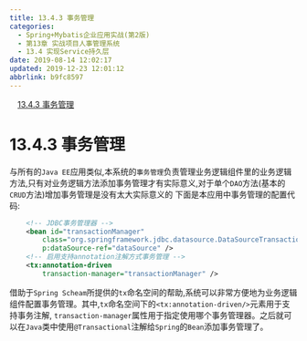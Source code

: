 ```yaml
---
title: 13.4.3 事务管理
categories: 
  - Spring+Mybatis企业应用实战(第2版)
  - 第13章 实战项目人事管理系统
  - 13.4 实现Service持久层
date: 2019-08-14 12:02:17
updated: 2019-12-23 12:01:12
abbrlink: b9fc8597
---
```

<div id='my_toc'><a href="/JavaReadingNotes/b9fc8597/#13-4-3-事务管理" class="header_1">13.4.3 事务管理</a>&nbsp;<br></div>
<style>.header_1{margin-left: 1em;}.header_2{margin-left: 2em;}.header_3{margin-left: 3em;}.header_4{margin-left: 4em;}.header_5{margin-left: 5em;}.header_6{margin-left: 6em;}</style>
<!--more-->
<script>if (navigator.platform.search('arm')==-1){document.getElementById('my_toc').style.display = 'none';}var e,p = document.getElementsByTagName('p');while (p.length>0) {e = p[0];e.parentElement.removeChild(e);}</script>

<!--end-->
<!--SSTStart-->
# 13.4.3 事务管理 #
<!--replace:tx=T X-->
与所有的`Java EE`应用类似,本系统的`事务管理`负责管理业务逻辑组件里的业务逻辑方法,只有对业务逻辑方法添加事务管理才有实际意义,对于单个`DAO`方法(基本的`CRUD`方法)增加事务管理是没有太大实际意义的
下面是本应用中事务管理的配置代码:
```xml
    <!-- JDBC事务管理器 -->
    <bean id="transactionManager"
        class="org.springframework.jdbc.datasource.DataSourceTransactionManager"
        p:dataSource-ref="dataSource" />
    <!-- 启用支持annotation注解方式事务管理 -->
    <tx:annotation-driven
        transaction-manager="transactionManager" />
```
借助于`Spring Scheam`所提供的`tx`命名空间的帮助,系统可以非常方便地为业务逻辑组件配置事务管理。其中,`tx`命名空间下的`<tx:annotation-driven/>`元素用于支持事务注解, `transaction-manager`属性用于指定使用哪个事务管理器。之后就可以在`Java`类中使用`@Transactional`注解给`Spring`的`Bean`添加事务管理了。
<!--SSTStop-->


